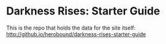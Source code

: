 # Darkness Rises: Starter Guide
This is the repo that holds the data for the site itself: http://github.io/herobound/darkness-rises-starter-guide
